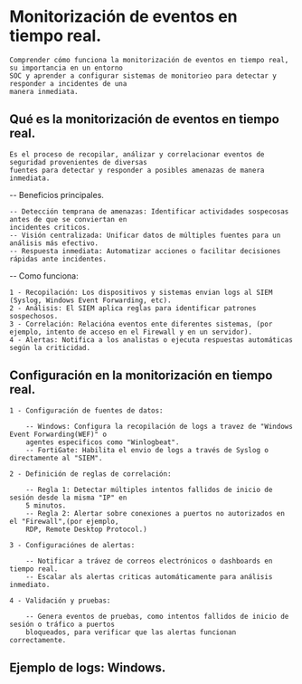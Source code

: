 # Monitorización de eventos en tiempo real.

    Comprender cómo funciona la monitorización de eventos en tiempo real, su importancia en un entorno 
    SOC y aprender a configurar sistemas de monitorieo para detectar y responder a incidentes de una 
    manera inmediata.


## Qué es la monitorización de eventos en tiempo real.

    Es el proceso de recopilar, análizar y correlacionar eventos de seguridad provenientes de diversas 
    fuentes para detectar y responder a posibles amenazas de manera inmediata.


-- Beneficios principales.

    -- Detección temprana de amenazas: Identificar actividades sospecosas antes de que se conviertan en 
    incidentes criticos.
    -- Visión centralizada: Unificar datos de múltiples fuentes para un análisis más efectivo.
    -- Respuesta inmediata: Automatizar acciones o facilitar decisiones rápidas ante incidentes.

-- Como funciona:

    1 - Recopilación: Los dispositivos y sistemas envian logs al SIEM (Syslog, Windows Event Forwarding, etc).
    2 - Análisis: El SIEM aplica reglas para identificar patrones sospechosos.
    3 - Correlación: Relacióna eventos ente diferentes sistemas, (por ejemplo, intento de acceso en el Firewall y en un servidor).
    4 - Alertas: Notifica a los analistas o ejecuta respuestas automáticas según la criticidad.


## Configuración en la monitorización en tiempo real.

    1 - Configuración de fuentes de datos:

        -- Windows: Configura la recopilación de logs a travez de "Windows Event Forwarding(WEF)" o 
        agentes especificos como "Winlogbeat".
        -- FortiGate: Habilita el envio de logs a través de Syslog o directamente al "SIEM".

    2 - Definición de reglas de correlación:
    
        -- Regla 1: Detectar múltiples intentos fallidos de inicio de sesión desde la misma "IP" en 
        5 minutos.
        -- Regla 2: Alertar sobre conexiones a puertos no autorizados en el "Firewall",(por ejemplo, 
        RDP, Remote Desktop Protocol.)
        
    3 - Configuraciónes de alertas:
    
        -- Notificar a trávez de correos electrónicos o dashboards en tiempo real.
        -- Escalar als alertas criticas automáticamente para análisis inmediato.
        
    4 - Validación y pruebas:
    
        -- Genera eventos de pruebas, como intentos fallidos de inicio de sesión o tráfico a puertos 
        bloqueados, para verificar que las alertas funcionan correctamente.


## Ejemplo de logs: Windows.
        